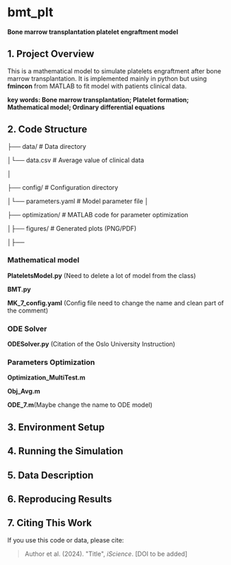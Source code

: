 # bmt_plt

**Bone marrow transplantation platelet engraftment model**

## 1. Project Overview

This is a mathematical model to simulate platelets engraftment after bone marrow transplantation. It is implemented mainly in python but using **fmincon** from MATLAB to fit model with patients clinical data. 

**key words: Bone marrow transplantation; Platelet formation; Mathematical model; Ordinary differential equations** 

## 2. Code Structure

├── data/ # Data directory

│└── data.csv # Average value of clinical data

│

├── config/ # Configuration directory

│└── parameters.yaml # Model parameter file
│

├── optimization/ # MATLAB code for parameter optimization

│├── figures/ # Generated plots (PNG/PDF)

│├──

### Mathematical model

**PlateletsModel.py** (Need to delete a lot of model from the class)

**BMT.py**

**MK_7_config.yaml** (Config file need to change the name and clean part of the comment)

### ODE Solver

**ODESolver.py** (Citation of the Oslo University Instruction)

### Parameters Optimization

**Optimization_MultiTest.m**

**Obj_Avg.m**

**ODE_7.m**(Maybe change the name to ODE model)

## 3. Environment Setup

## 4. Running the Simulation

## 5. Data Description

## 6. Reproducing Results

## 7. Citing This Work

If you use this code or data, please cite:

> Author et al. (2024). "Title", *iScience*. [DOI to be added]